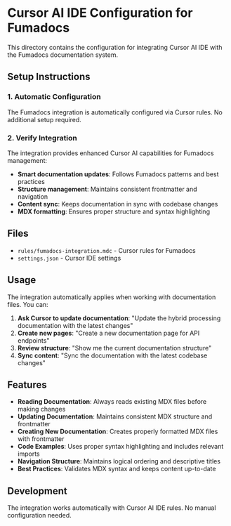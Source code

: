 # Cursor AI IDE Configuration for Fumadocs

This directory contains the configuration for integrating Cursor AI IDE with the Fumadocs documentation system.

## Setup Instructions

### 1. Automatic Configuration

The Fumadocs integration is automatically configured via Cursor rules. No additional setup required.

### 2. Verify Integration

The integration provides enhanced Cursor AI capabilities for Fumadocs management:

- **Smart documentation updates**: Follows Fumadocs patterns and best practices
- **Structure management**: Maintains consistent frontmatter and navigation
- **Content sync**: Keeps documentation in sync with codebase changes
- **MDX formatting**: Ensures proper structure and syntax highlighting

## Files

- `rules/fumadocs-integration.mdc` - Cursor rules for Fumadocs
- `settings.json` - Cursor IDE settings

## Usage

The integration automatically applies when working with documentation files. You can:

1. **Ask Cursor to update documentation**: "Update the hybrid processing documentation with the latest changes"
2. **Create new pages**: "Create a new documentation page for API endpoints"
3. **Review structure**: "Show me the current documentation structure"
4. **Sync content**: "Sync the documentation with the latest codebase changes"

## Features

- **Reading Documentation**: Always reads existing MDX files before making changes
- **Updating Documentation**: Maintains consistent MDX structure and frontmatter
- **Creating New Documentation**: Creates properly formatted MDX files with frontmatter
- **Code Examples**: Uses proper syntax highlighting and includes relevant imports
- **Navigation Structure**: Maintains logical ordering and descriptive titles
- **Best Practices**: Validates MDX syntax and keeps content up-to-date

## Development

The integration works automatically with Cursor AI IDE rules. No manual configuration needed.
